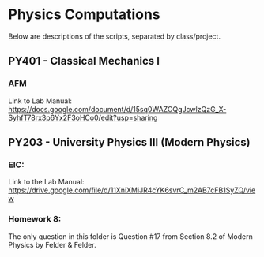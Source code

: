 # Physics Computations
Below are descriptions of the scripts, separated by class/project. 
## PY401 - Classical Mechanics I
### AFM 
Link to Lab Manual: https://docs.google.com/document/d/15sq0WAZOQgJcwlzQzG_X-SyhfT78rx3p6Yx2F3oHCo0/edit?usp=sharing 
## PY203 - University Physics III (Modern Physics)
### EIC:
Link to the Lab Manual: https://drive.google.com/file/d/11XniXMiJR4cYK6svrC_m2AB7cFB1SyZQ/view 
### Homework 8: 
The only question in this folder is Question #17 from Section 8.2 of Modern Physics by Felder & Felder. 
